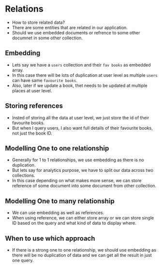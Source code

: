 # Relations

- How to store related data?
- There are some entities that are related in our application.
- Should we use embedded documents or refrence to some other documnet in some other collection.


## Embedding

- Lets say we have a `users` collection and their `fav books` as embedded array.
- In this case there will be lots of duplication at user level as multiple `users` can have same `favourite books`.
- Also, later if we update a book, thet needs to be updated at multiple places at user level.


## Storing references

- Insted of storing all the data at user level, we just store the id of their favourite books.
- But when I query users, I also want full details of their favourite books, not just the book ID.

## Modelling One to one relationship

- Generally for 1 to 1 relationships, we use embedding as there is no duplication.
- But lets say for analytics purpose, we have to split our data across two collections.
- In this case depending on what makes more sense, we can store reference of some document into some document from other collection.


## Modelling One to many relationship

- We can use embedding as well as references.
- When using reference, we can either store array or we can store single ID based on the query and what kind of data to display where.

## When to use which approach

- If there is a strong one to one relationship, we should use embedding as there will be no duplication of data and we can get all the result in just one query.

